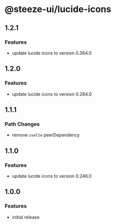 # @steeze-ui/lucide-icons

## 1.2.1

### Features

- update lucide icons to version 0.364.0

## 1.2.0

### Features

- update lucide icons to version 0.284.0

## 1.1.1

### Path Changes

- remove `svelte` peerDependency

## 1.1.0

### Features

- update lucide icons to version 0.246.0

## 1.0.0

### Features

- initial release

